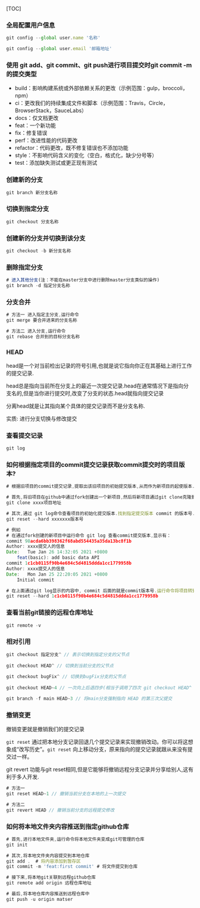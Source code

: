 [TOC]

### 全局配置用户信息

```js
git config --global user.name '名称'

git config --global user.email '邮箱地址'
```



### 使用 git add、git commit、git push进行项目提交时git commit -m的提交类型

- build：影响构建系统或外部依赖关系的更改（示例范围：gulp，broccoli，npm）
- ci：更改我们的持续集成文件和脚本（示例范围：Travis，Circle，BrowserStack，SauceLabs）
- docs：仅文档更改
- feat：一个新功能
- fix：修复错误
- perf：改进性能的代码更改
- refactor：代码更改，既不修复错误也不添加功能
- style：不影响代码含义的变化（空白，格式化，缺少分号等）
- test：添加缺失测试或更正现有测试



### 创建新的分支

```js
git branch 新分支名称
```

### 切换到指定分支

```js
git checkout 分支名称
```



### 创建新的分支并切换到该分支

```js
git checkout -b 新分支名称
```



### 删除指定分支

```js
# 进入其他分支(注：不能在master分支中进行删除master分支类似的操作)
git branch -d 指定分支名称
```



### 分支合并

```js
# 方法一 进入指定主分支,运行命令
git merge 要合并进来的分支名称

# 方法二 进入分支,运行命令
git rebase 合并到的目标分支名称
```



### HEAD

head是一个对当前检出记录的符号引用,也就是说它指向你正在其基础上进行工作的提交记录.

head总是指向当前所在分支上的最近一次提交记录.head在通常情况下是指向分支名的,但是当你进行提交时,改变了分支的状态.head就指向提交记录

分离head就是让其指向某个具体的提交记录而不是分支名称.

实质: 进行分支切换与修改提交



### 查看提交记录

```js
git log
```



### 如何根据指定项目的commit提交记录获取commit提交时的项目版本?

```js
# 根据旧项目的commit提交记录,提取出该旧项目的初始提交版本,从而作为新项目的起使版本.

# 首先,将旧项目在github中通过fork创建出一个新项目,然后将新项目通过git clone克隆到本地
git clone xxxx项目地址

# 其次,通过 git log命令查看项目的初始化提交版本.找到指定提交版本 commit 的版本号.允许命令将其回退到该版本号
git reset --hard xxxxxxx版本号

# 例如
# 在通过fork创建的新项目中运行命令 git log 查看commit提交版本,显示有：
commit 98acda6bb398362f68abd554435a35da13bc8f1b
Author: xxxx提交人的信息
Date:   Tue Jan 26 14:32:05 2021 +0800
    feat(basic): add basic data API
commit 1c1cb0115f90b4e684c5d4815ddda1cc1779958b
Author: xxxx提交人的信息
Date:   Mon Jan 25 22:20:05 2021 +0800
    Initial commit

# 在上面通过git log显示的内容中, commit 后面的就是commit版本号.运行命令将项目转到该指定commit提交版本,例如：
git reset --hard 1c1cb0115f90b4e684c5d4815ddda1cc1779958b
```



### 查看当前git链接的远程仓库地址

```js
git remote -v
```



### 相对引用

```js
git checkout 指定分支^ // 表示切换到指定分支的父节点
    
git checkout HEAD^ // 切换到当前分支的父节点
    
git checkout bugFix^ // 切换到bugFix分支的父节点
    
git checkout HEAD~4 // 一次向上后退四步(相当于调用了四次 git checkout HEAD^ 命令)

git branch -f main HEAD~3 // 将main分支强制指向 HEAD 的第三次父提交
```



### 撤销变更

撤销变更就是撤销我们的提交记录

`git reset` 通过把本地分支记录回退几个提交记录来实现撤销改动。你可以将这想象成“改写历史”。`git reset` 向上移动分支，原来指向的提交记录就跟从来没有提交过一样。

git revert 功能与git reset相同,但是它能够将撤销远程分支记录并分享给别人,这有利于多人开发.

```js
# 方法一 
git reset HEAD~1 // 撤销当前分支在本地的上一次提交

# 方法二
git revert HEAD // 撤销当前分支的远程提交修改
```



### 如何将本地文件夹内容推送到指定github仓库

```js
# 首先,进行本地文件夹,运行命令将本地文件夹变成git可管理的仓库
git init

# 其次,将本地文件夹内容提交到本地仓库
git add .  # 将内容添加到暂存区
git commit -m 'feat:first commit' # 将文件提交到仓库

# 接下来,将本地git关联到远程github仓库
git remote add origin 远程仓库地址

# 最后,将本地仓库内容推送到远程仓库中
git push -u origin matser
```



![]()
